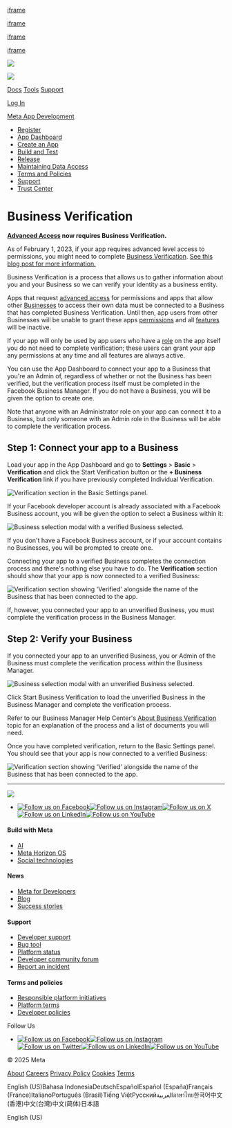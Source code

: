 [iframe](/common/referer_frame.php?cb=1)

[iframe](/common/referer_frame.php?cb=1)

[iframe](/common/referer_frame.php?cb=1)

[iframe](/common/referer_frame.php?cb=1)

![](https://facebook.com/security/hsts-pixel.gif)

[![](https://developers.facebook.com/images/developer/m4d_logo_july_2024.svg)](https://developers.facebook.com/?no_redirect=1)

[Docs](https://developers.facebook.com/docs/) [Tools](https://developers.facebook.com/tools/) [Support](https://developers.facebook.com/support/)

[Log In](https://business.facebook.com/business/loginpage/?next=https%3A%2F%2Fdevelopers.facebook.com%2Fdocs%2Fdevelopment%2Frelease%2Fbusiness-verification%3Fnav_ref%3Dbiz_unified_f3_login_page_to_dfc&app=436761779744620&login_options%5B0%5D=FB&login_options%5B1%5D=SSO&is_work_accounts=1&config_ref=biz_login_tool_flavor_dfc)

[Meta App Development](https://developers.facebook.com/docs/development)

- [Register](https://developers.facebook.com/docs/development/register)
- [App Dashboard](https://developers.facebook.com/docs/development/create-an-app/app-dashboard)
- [Create an App](https://developers.facebook.com/docs/development/create-an-app)
- [Build and Test](https://developers.facebook.com/docs/development/build-and-test)
- [Release](https://developers.facebook.com/docs/development/release)
- [Maintaining Data Access](https://developers.facebook.com/docs/development/maintaining-data-access)
- [Terms and Policies](https://developers.facebook.com/docs/development/terms-and-policies)
- [Support](https://developers.facebook.com/docs/development/support)
- [Trust Center](https://developers.facebook.com/docs/development/trust-center)

# Business Verification

**[Advanced Access](https://developers.facebook.com/docs/graph-api/overview/access-levels/#advanced-access) now requires Business Verification.**

As of February 1, 2023, if your app requires advanced level access to permissions, you might need to complete [Business Verification](https://developers.facebook.com/docs/development/release/business-verification). [See this blog post for more information.](https://developers.facebook.com/blog/post/2023/02/01/developer-platform-requiring-business-verification-for-advanced-access/)

Business Verification is a process that allows us to gather information about you and your Business so we can verify your identity as a business entity.

Apps that request [advanced access](https://developers.facebook.com/docs/graph-api/overview/access-levels/#advanced-access) for permissions and apps that allow other [Businesses](https://business.facebook.com/) to access their own data must be connected to a Business that has completed Business Verification. Until then, app users from other Businesses will be unable to grant these apps [permissions](https://developers.facebook.com/docs/permissions/reference) and all [features](https://developers.facebook.com/docs/apps/features-reference) will be inactive.

If your app will only be used by app users who have a [role](https://developers.facebook.com/docs/development/build-and-test/app-roles) on the app itself you do not need to complete verification; these users can grant your app any permissions at any time and all features are always active.

You can use the App Dashboard to connect your app to a Business that you're an Admin of, regardless of whether or not the Business has been verified, but the verification process itself must be completed in the Facebook Business Manager. If you do not have a Business, you will be given the option to create one.

Note that anyone with an Administrator role on your app can connect it to a Business, but only someone with an Admin role in the Business will be able to complete the verification process.

## Step 1: Connect your app to a Business

Load your app in the App Dashboard and go to **Settings** \> **Basic** \> **Verification** and click the Start Verification button or the **\+ Business Verification** link if you have previously completed Individual Verification.

![Verification section in the Basic Settings panel.](https://scontent-lax3-1.xx.fbcdn.net/v/t39.2365-6/143865101_957211231353134_6810255425904105080_n.png?stp=dst-webp&_nc_cat=102&ccb=1-7&_nc_sid=e280be&_nc_ohc=HlpDBz86aTsQ7kNvwG1QOlj&_nc_oc=AdmxHPEJ3Wsh3nBA9T1_EkygegNtMBmYVV_7uHUY_cLgtxnl4qSdb8exIWY14iGh-us&_nc_zt=14&_nc_ht=scontent-lax3-1.xx&_nc_gid=KyQre4MSJgXyRDsggUBENg&oh=00_AfOALATSLS7s-DQJKtM-ngqO6WgYSLbvtdM1wr02DbBXbA&oe=686E9DA7)

If your Facebook developer account is already associated with a Facebook Business account, you will be given the option to select a Business within it:

![Business selection modal with a verified Business selected.](https://scontent-lax3-1.xx.fbcdn.net/v/t39.2365-6/144081810_241994877493212_2655917975499900173_n.png?stp=dst-webp&_nc_cat=102&ccb=1-7&_nc_sid=e280be&_nc_ohc=fBTnaSvfDe4Q7kNvwEKAZRQ&_nc_oc=AdmxaZs8nNaaMRuRqNWinAPrGKQo5XYAkMKj2Z7-WuRdeees9Zohoz5Rm72ph6iMNG4&_nc_zt=14&_nc_ht=scontent-lax3-1.xx&_nc_gid=KyQre4MSJgXyRDsggUBENg&oh=00_AfO2zcHvU3BFadjmLYQFwLaPHerYB2YIl9u0SvXf34HSAQ&oe=686E812E)

If you don't have a Facebook Business account, or if your account contains no Businesses, you will be prompted to create one.

Connecting your app to a verified Business completes the connection process and there's nothing else you have to do. The **Verification** section should show that your app is now connected to a verified Business:

![Verification section showing 'Verified' alongside the name of the Business that has been connected to the app.](https://scontent-lax3-1.xx.fbcdn.net/v/t39.2365-6/142987006_267806678357731_3713867277959890685_n.png?stp=dst-webp&_nc_cat=104&ccb=1-7&_nc_sid=e280be&_nc_ohc=LUZFZVrX7aEQ7kNvwEPZ8EG&_nc_oc=AdmiLALcTJ0i9jrrF-8Ifd1Crt3H1fTV98wr6oFmcH06djai1kACREQ5sjYNfBI4iwc&_nc_zt=14&_nc_ht=scontent-lax3-1.xx&_nc_gid=KyQre4MSJgXyRDsggUBENg&oh=00_AfMyGn5fOHPWGbE_VDrt1Bi7qYz2grgF8_uvQMw5-vFrbQ&oe=686E71F1)

If, however, you connected your app to an unverified Business, you must complete the verification process in the Business Manager.

## Step 2: Verify your Business

If you connected your app to an unverified Business, you or Admin of the Business must complete the verification process within the Business Manager.

![Business selection modal with an unverified Business selected.](https://scontent-lax3-1.xx.fbcdn.net/v/t39.2365-6/143769130_241837180871082_6770952626487554480_n.png?stp=dst-webp&_nc_cat=104&ccb=1-7&_nc_sid=e280be&_nc_ohc=wvKQsFtWhgUQ7kNvwGvxWUm&_nc_oc=AdmaMuGyjYxjldroezMxWh5X4mRPhqwA_ki94UDAQtcaBj6bgA7p_Dmt7c82EgWdblU&_nc_zt=14&_nc_ht=scontent-lax3-1.xx&_nc_gid=KyQre4MSJgXyRDsggUBENg&oh=00_AfOhTIIfY3PIK7P0BUWKx9Q0t4zK0oizH22bswBhaFaJFg&oe=686E9DC5)

Click Start Business Verification to load the unverified Business in the Business Manager and complete the verification process.

Refer to our Business Manager Help Center's [About Business Verification](https://www.facebook.com/business/help/1095661473946872) topic for an explanation of the process and a list of documents you will need.

Once you have completed verification, return to the Basic Settings panel. You should see that your app is now connected to a verified Business:

![Verification section showing 'Verified' alongside the name of the Business that has been connected to the app.](https://scontent-lax3-1.xx.fbcdn.net/v/t39.2365-6/144376827_121772393150711_6581279437038461255_n.png?stp=dst-webp&_nc_cat=110&ccb=1-7&_nc_sid=e280be&_nc_ohc=o28_umalWh0Q7kNvwG58tik&_nc_oc=Adnyq5wL5a_YqiTxfxANKjlcCl1nf75AwaNdkChXKPFao3D1zolylLj7hNcQ-IUsLXY&_nc_zt=14&_nc_ht=scontent-lax3-1.xx&_nc_gid=KyQre4MSJgXyRDsggUBENg&oh=00_AfNWdW-CUZMEI_kqMiuz1xKHlsD1Pd7IrZEUMX7K_gRwYQ&oe=686E9638)

* * *

![](https://scontent-lax3-2.xx.fbcdn.net/v/t39.2365-6/459257729_1010347667767763_3581566724399163588_n.svg?_nc_cat=1&ccb=1-7&_nc_sid=e280be&_nc_ohc=ox2h5sc5DuAQ7kNvwHh894d&_nc_oc=AdlWrDX6GhLUV-YfffzRk0bSrDWCRw0oHLeCDTJEONEHUPMhpVy5-UaYGNp2uEv8QY4&_nc_zt=14&_nc_ht=scontent-lax3-2.xx&_nc_gid=KyQre4MSJgXyRDsggUBENg&oh=00_AfO5VmBlKm72Gca38c0b7QMr3sSSr8BMhHZ1Y28vrbXz6g&oe=686E8C6C)

- [![Follow us on Facebook](https://scontent-lax3-2.xx.fbcdn.net/v/t39.2365-6/459306853_1501629487899251_7449019458089488547_n.png?stp=dst-webp&_nc_cat=1&ccb=1-7&_nc_sid=e280be&_nc_ohc=cLRaFA63ZX0Q7kNvwH3OYlB&_nc_oc=AdkQJMlyFu9UvqvvIcIB6rSNwl9UTGKWR2OHjaqpjyeyruMTzbCEN2ETqA4PrmT2zIs&_nc_zt=14&_nc_ht=scontent-lax3-2.xx&_nc_gid=KyQre4MSJgXyRDsggUBENg&oh=00_AfOHsR-1vUgO22jzmayIrMKnhfg_sLb5M65wn29JUD1AWw&oe=686E7022)](https://www.facebook.com/MetaforDevelopers)[![Follow us on Instagram](https://scontent-lax3-2.xx.fbcdn.net/v/t39.2365-6/458971466_433154499741175_6962021715663093697_n.png?stp=dst-webp&_nc_cat=1&ccb=1-7&_nc_sid=e280be&_nc_ohc=Njw-i1E-wY4Q7kNvwEDnNzY&_nc_oc=AdlEUKa9wIcV6jgglROdQAAc6gKga471VwLg-ZTz2Yp2s2SYrF6QkmceCiGNuu7aJl8&_nc_zt=14&_nc_ht=scontent-lax3-2.xx&_nc_gid=KyQre4MSJgXyRDsggUBENg&oh=00_AfMYEtXw98LtvEz2nEMlZapwRUqPFggpkL0RUkFEEK1edA&oe=686E6C8E)](https://l.facebook.com/l.php?u=https%3A%2F%2Fwww.instagram.com%2Fmetafordevelopers%2F&h=AT2UTRGsNp_9i71hBd76ntX2HDR6F15GAXAb_Y4t7hwEHpUdRByRkP8vgZeet-gVSwyXp47gl8Lh0oEzlLD8X1TBllAO3jrNcJrKFnEjx3hNW6yw-wnJRd7HYEaEg3gJKGloa5TLbAZO1A)[![Follow us on X](https://scontent-lax3-2.xx.fbcdn.net/v/t39.2365-6/459160202_540178488525397_747089945616031028_n.png?stp=dst-webp&_nc_cat=1&ccb=1-7&_nc_sid=e280be&_nc_ohc=88r13SzgEMsQ7kNvwGg7Iav&_nc_oc=AdlyqVX1zc0bnUtQ-rbzocBmU7k1YlMAnEDvjX-vJ9F8e7uotc420JqzzqoRyLHyW6M&_nc_zt=14&_nc_ht=scontent-lax3-2.xx&_nc_gid=KyQre4MSJgXyRDsggUBENg&oh=00_AfNfkSKeCHMB_qGVT_pwIwGqp_rkOTp-b7f1CuxIxcprwA&oe=686E93D8)](https://l.facebook.com/l.php?u=https%3A%2F%2Ftwitter.com%2Fmetafordevs&h=AT1qSzD9rylymqyTlWjmXMwLbT2Q4ylIlAbcOrcIUIkRmfk78nuR1k-w1EaJnobB7ytHAs2P4LEBMT-sZ26fVjxEZl1jQvfxTB7kKkCUXUVzB6oqNYyFn67jT45e0W8Dok0z_Hxt0F-wcA)[![Follow us on LinkedIn](https://scontent-lax3-2.xx.fbcdn.net/v/t39.2365-6/458754681_1046279956748647_3773356972584952025_n.png?stp=dst-webp&_nc_cat=1&ccb=1-7&_nc_sid=e280be&_nc_ohc=RgEbCGKanH4Q7kNvwGkZTx4&_nc_oc=AdmgGeyjeldqphYlj8ynSvBmGEBblgJldueU39W6G18VUIWA2mS9EbEbKq2ZTDCJ9dU&_nc_zt=14&_nc_ht=scontent-lax3-2.xx&_nc_gid=KyQre4MSJgXyRDsggUBENg&oh=00_AfN8OB_5YVLWkqq2rnHuH7xJqrTZp3C9vsx4ilJ19neKGw&oe=686E71EC)](https://l.facebook.com/l.php?u=https%3A%2F%2Fwww.linkedin.com%2Fshowcase%2Fmeta-for-developers%2F&h=AT1fzffy3d8Rx90xrGIJsDCgX1efq1I-U1Dl4Ck6Rpo-HuCZZ7OdiXSGJseHF28zhzJ6eVI0hjgWoV-V59_tzzwxKajLbuz79LqT32VY_hkjmGkTPbFWexeKan5LtPxfwloc6FG_h9ATn5mw8q4Ch9RLlN8)[![Follow us on YouTube](https://scontent-lax3-2.xx.fbcdn.net/v/t39.2365-6/459342489_501198322668453_7712071717227028092_n.png?stp=dst-webp&_nc_cat=1&ccb=1-7&_nc_sid=e280be&_nc_ohc=aNQFuKLM_xoQ7kNvwEHD0MZ&_nc_oc=AdkfLCT8VuLHkAVXVxNIY9DNfJ33spCOslHlVdavycgkkGyWg26fmxFS7GArvFFFHnc&_nc_zt=14&_nc_ht=scontent-lax3-2.xx&_nc_gid=KyQre4MSJgXyRDsggUBENg&oh=00_AfMnqpySvqLtVqERtzINUvZbaObVDMc8o-SujEp97QCivA&oe=686E9770)](https://l.facebook.com/l.php?u=https%3A%2F%2Fwww.youtube.com%2FMetaDevelopers%2F&h=AT2DWwKwlElELAhPIvYDLmT5kq9Kda5mV66C8mKbZu9DZEN0kn_xq4SSh0KnpN0Yx8XHnHKGo-Q4gRIBLpBToOo3GFmmwZfyRwj3xzIBxf_AVob6i-6tq5eybvUjcWTWg09fUHx5IhpvjA)

#### Build with Meta

- [AI](https://developers.meta.com/ai/)
- [Meta Horizon OS](https://developers.meta.com/horizon/)
- [Social technologies](https://developers.facebook.com/social-technologies/)

#### News

- [Meta for Developers](https://developers.meta.com/blog/)
- [Blog](https://developers.facebook.com/blog/)
- [Success stories](https://developers.facebook.com/success-stories/)

#### Support

- [Developer support](https://developers.facebook.com/support/)
- [Bug tool](https://developers.facebook.com/support/bugs/)
- [Platform status](https://l.facebook.com/l.php?u=https%3A%2F%2Fmetastatus.com%2F&h=AT0T9f0AkfXYYNomqZQYX-4qPJ4NhdxYW-HvTnEYwN_Z-LlqNDOkn3wII64uFFRhPLnw0ke5DUwW3x8WPheknEUIruFHeaB9XnhBI4CIz7jhJqY7pc7hAQgHIdwu5xpLGe7diF_PJ9VnQA)
- [Developer community forum](https://www.facebook.com/groups/fbdevelopers/)
- [Report an incident](https://developers.facebook.com/incident/report/)

#### Terms and policies

- [Responsible platform initiatives](https://developers.facebook.com/products/responsible-platform-initiatives/)
- [Platform terms](https://developers.facebook.com/terms/)
- [Developer policies](https://developers.facebook.com/devpolicy/)

Follow Us

- [![Follow us on Facebook](https://scontent-lax3-2.xx.fbcdn.net/v/t39.2365-6/89126182_222315695571651_4936319991919149056_n.svg?_nc_cat=1&ccb=1-7&_nc_sid=e280be&_nc_ohc=R57QBl9UFoYQ7kNvwGOeawI&_nc_oc=AdnyiOLtkeAVupsC_ItgSvm9L9cg7g5R_hlBJXfIcBHbJ38Ye1QuXjlbWjdTI8htDUM&_nc_zt=14&_nc_ht=scontent-lax3-2.xx&_nc_gid=KyQre4MSJgXyRDsggUBENg&oh=00_AfOz-8K9cMa4zDSCgtAm6wtm0lVUtHp40UZXc3ek5lxblg&oe=686E6C2F)](https://www.facebook.com/MetaforDevelopers)[![Follow us on Instagram](https://scontent-lax3-2.xx.fbcdn.net/v/t39.2365-6/89319900_506382610280628_2520212398984396800_n.svg?_nc_cat=1&ccb=1-7&_nc_sid=e280be&_nc_ohc=99kZ8m4vgnIQ7kNvwHSaC5O&_nc_oc=AdnHwGDPcigC8o5BXH6WlPARdNi-hddVQSw5yLj8GQRjpo_fdWs_Nj7y-m_IyTKHoB8&_nc_zt=14&_nc_ht=scontent-lax3-2.xx&_nc_gid=KyQre4MSJgXyRDsggUBENg&oh=00_AfMx98CRPz9dJh6qJprbW_5iAZISHuAmuoLbKAWS_ZoPTQ&oe=686E77B5)](https://l.facebook.com/l.php?u=https%3A%2F%2Fwww.instagram.com%2Fmetafordevelopers%2F&h=AT2R5aZVjl28K-vJ-j8csLU3iseCSYpzLg0hqYGvlMP-OH-ROd7MEcm1dj5H-t3uPGlE2Zocx628py2M3HS1Kte2ugeSLZPoCeud4VWQQtG9VvvxX5knxnjkCGZBm-fGzwpDCl0xRS77FQ)[![Follow us on Twitter](https://scontent-lax3-2.xx.fbcdn.net/v/t39.2365-6/89154638_493934268150363_1123534170136510464_n.svg?_nc_cat=1&ccb=1-7&_nc_sid=e280be&_nc_ohc=9l5dDJVEZxIQ7kNvwFmXLqs&_nc_oc=AdmSsX6kDOj5Zhjcpdzv3BvAsH-HvmW1CD6DtkBwYXPnVMuKh2pJNpcEN07vnfNpdrA&_nc_zt=14&_nc_ht=scontent-lax3-2.xx&_nc_gid=KyQre4MSJgXyRDsggUBENg&oh=00_AfPQn8VcnU0SCv93_y4JeWQyMX8J3_rguiaomILMaNliTw&oe=686E89C5)](https://l.facebook.com/l.php?u=https%3A%2F%2Ftwitter.com%2Fmetafordevs&h=AT0dB83acnmA4WqgbAtRKwjs0RrwGXrAcVa1b06fYspE907rHtOav0MvCQucSLEkUdCb9agw4o8vR2yvcCBwG8ANHLgpZVo587gZq2qZ79By5YdNwUFE_7MXokAxSoswnT943lCOi9WUaA)[![Follow us on LinkedIn](https://scontent-lax3-2.xx.fbcdn.net/v/t39.2365-6/89354779_640044533453459_7031092369583767552_n.svg?_nc_cat=1&ccb=1-7&_nc_sid=e280be&_nc_ohc=WpBP7iyqoK8Q7kNvwHFUjbK&_nc_oc=Adlf2Tc5iWeFmNxiXUFZLbjLRDjPwOi8HnvLFBrc7E2nyeSLv5Bfh92wGEm448buEBQ&_nc_zt=14&_nc_ht=scontent-lax3-2.xx&_nc_gid=KyQre4MSJgXyRDsggUBENg&oh=00_AfPxSklztJkH_XBrKy7WKcMB9AQhy9G_y98ilCZOpm0oaA&oe=686E7B06)](https://l.facebook.com/l.php?u=https%3A%2F%2Fwww.linkedin.com%2Fshowcase%2Fmeta-for-developers%2F&h=AT24FlicreH19kLc8jL-YhD9NgRxl19chrbqwF-lbWUIsjhYgmbesuyuXZHy78IF3KWQKfS0AbcdcarPAbULPiO_YOilVl-5Vt-VukACbNe1Qlk3Sv1fM2lkPGzxc0i6YE1dGL4fpVaReA)[![Follow us on YouTube](https://scontent-lax3-2.xx.fbcdn.net/v/t39.2365-6/89127358_532616317687233_292625476315250688_n.svg?_nc_cat=1&ccb=1-7&_nc_sid=e280be&_nc_ohc=VgEnHmwzp5sQ7kNvwHTK80l&_nc_oc=Adktv_c_UVQP2ry0bJEfOEDRbX8xao-v0uv5FY8jhjcwOIDlso4Fy42Rps50wKw5R-0&_nc_zt=14&_nc_ht=scontent-lax3-2.xx&_nc_gid=KyQre4MSJgXyRDsggUBENg&oh=00_AfNkTuiT2bDomvGZA_4WEQE8-NbaptV5lkxL6GN03wJj2Q&oe=686E9B14)](https://l.facebook.com/l.php?u=https%3A%2F%2Fwww.youtube.com%2FMetaDevelopers%2F&h=AT0NzQIdge9ccPNq8qv4bhd8t9GZeVMxrCi-Pe7XXB5WQrt_RaxKb5YtRDwq9WEE67wB89TbBbFBj8fMVjN01K-MF87KE-DYc5ElvCiV7bUTs38MM8HuYR3SbhToNj8dwzurHLQ00qw5RQ)

© 2025 Meta

[About](https://l.facebook.com/l.php?u=https%3A%2F%2Fabout.fb.com%2F&h=AT3gDeGSBBGtjQQ9eWHQZDHeeI3jFg_U6FkzPOoi57VcZtene40UrIaAk_O1tBk1vEql3WKp7IQKK5S9QYw6K69af76Bob8k6H4ICvxTJXNQlLMhPlI9HNtIdh7B36N93mVoVmGugztKPg)
[Careers](https://www.facebook.com/careers)
[Privacy Policy](https://www.facebook.com/about/privacy)
[Cookies](https://www.facebook.com/help/cookies)
[Terms](https://www.facebook.com/policies)

English (US)Bahasa IndonesiaDeutschEspañolEspañol (España)Français (France)ItalianoPortuguês (Brasil)Tiếng ViệtРусскийالعربيةภาษาไทย한국어中文(香港)中文(台灣)中文(简体)日本語

English (US)